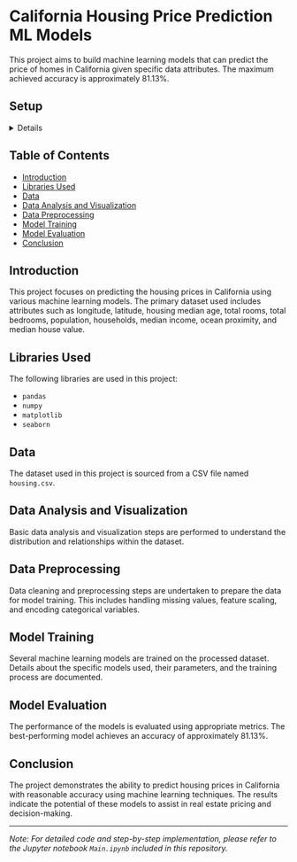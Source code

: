# California Housing Price Prediction ML Models

This project aims to build machine learning models that can predict the price of homes in California given specific data attributes. The maximum achieved accuracy is approximately 81.13%.
## Setup
<details>
  Create a virtual environment venv in the directory
  ```
  python -m venv venv
  ```
  Activate the environment
    - for linux/mac
  ```
  source venv/bin/activate
  ```
    - for windows
  ```
  venv\Scripts\activate
  ```
  Install dependencies from requirements.txt file
  ```
  pip install -r requirements.txt
  ```
  Run the jupyter lab
  ```
  jupyter lab
  ```
</details>

## Table of Contents

- [Introduction](#introduction)
- [Libraries Used](#libraries-used)
- [Data](#data)
- [Data Analysis and Visualization](#data-analysis-and-visualization)
- [Data Preprocessing](#data-preprocessing)
- [Model Training](#model-training)
- [Model Evaluation](#model-evaluation)
- [Conclusion](#conclusion)

## Introduction

This project focuses on predicting the housing prices in California using various machine learning models. The primary dataset used includes attributes such as longitude, latitude, housing median age, total rooms, total bedrooms, population, households, median income, ocean proximity, and median house value.

## Libraries Used

The following libraries are used in this project:

- `pandas`
- `numpy`
- `matplotlib`
- `seaborn`

## Data

The dataset used in this project is sourced from a CSV file named `housing.csv`.

## Data Analysis and Visualization

Basic data analysis and visualization steps are performed to understand the distribution and relationships within the dataset.

## Data Preprocessing

Data cleaning and preprocessing steps are undertaken to prepare the data for model training. This includes handling missing values, feature scaling, and encoding categorical variables.

## Model Training

Several machine learning models are trained on the processed dataset. Details about the specific models used, their parameters, and the training process are documented.

## Model Evaluation

The performance of the models is evaluated using appropriate metrics. The best-performing model achieves an accuracy of approximately 81.13%.

## Conclusion

The project demonstrates the ability to predict housing prices in California with reasonable accuracy using machine learning techniques. The results indicate the potential of these models to assist in real estate pricing and decision-making.

---

*Note: For detailed code and step-by-step implementation, please refer to the Jupyter notebook `Main.ipynb` included in this repository.*
